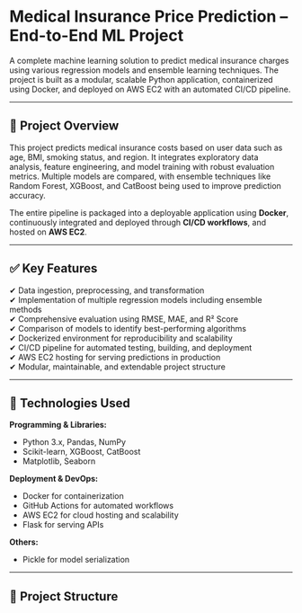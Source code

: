 # Medical Insurance Price Prediction – End-to-End ML Project

A complete machine learning solution to predict medical insurance charges using various regression models and ensemble learning techniques. The project is built as a modular, scalable Python application, containerized using Docker, and deployed on AWS EC2 with an automated CI/CD pipeline.

---

## 🚀 **Project Overview**

This project predicts medical insurance costs based on user data such as age, BMI, smoking status, and region. It integrates exploratory data analysis, feature engineering, and model training with robust evaluation metrics. Multiple models are compared, with ensemble techniques like Random Forest, XGBoost, and CatBoost being used to improve prediction accuracy.

The entire pipeline is packaged into a deployable application using **Docker**, continuously integrated and deployed through **CI/CD workflows**, and hosted on **AWS EC2**.

---

## ✅ **Key Features**

✔ Data ingestion, preprocessing, and transformation  
✔ Implementation of multiple regression models including ensemble methods  
✔ Comprehensive evaluation using RMSE, MAE, and R² Score  
✔ Comparison of models to identify best-performing algorithms  
✔ Dockerized environment for reproducibility and scalability  
✔ CI/CD pipeline for automated testing, building, and deployment  
✔ AWS EC2 hosting for serving predictions in production  
✔ Modular, maintainable, and extendable project structure

---

## 📂 **Technologies Used**

**Programming & Libraries:**  
- Python 3.x, Pandas, NumPy  
- Scikit-learn, XGBoost, CatBoost  
- Matplotlib, Seaborn  

**Deployment & DevOps:**  
- Docker for containerization  
- GitHub Actions for automated workflows  
- AWS EC2 for cloud hosting and scalability  
- Flask for serving APIs  

**Others:**  
- Pickle for model serialization  

---

## 📁 **Project Structure**

